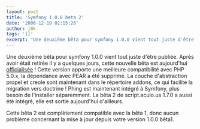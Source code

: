 ```yaml
---
layout: post
title: 'Symfony 1.0.0 beta 2'
date: '2006-12-19 02:15:26'
author: j0k
tags: '[]'
excerpt: "Une deuxième bêta pour symfony 1.0.0 vient tout juste d'être publiée. Après avoir était retirée il y a quelques jours, cette nouvelle bêta est aujourd'hui [officialisée](http://www.symfony-project.com/weblog/2006/12/19/symfony-1-0-0-beta-2-released.html) !     \nCette version apporte une meilleure compatibilité avec PHP 5.0.x, la dépendance avec PEAR a été      …"
---
```


Une deuxième bêta pour symfony 1.0.0 vient tout juste d'être publiée. Après avoir était retirée il y a quelques jours, cette nouvelle bêta est aujourd'hui [officialisée](http://www.symfony-project.com/weblog/2006/12/19/symfony-1-0-0-beta-2-released.html) !
Cette version apporte une meilleure compatibilité avec PHP 5.0.x, la dépendance avec PEAR a été supprimé.   La couche d'abstraction propel et creole sont maintenant dans le répertoire addons, ce qui facilite la migration vers doctrine ! Phing est maintenant intégré à Symfony, plus besoin de l'installer séparemment. La bêta 2 de script.aculo.us 1.7.0 a aussi été intégré, elle est sortie aujourd'hui d'ailleurs.

Cette bêta 2 est complètement compatible avec la bêta 1, donc aucun problème concernant la mise à jour depuis votre version 1.0.0 bêta1.

